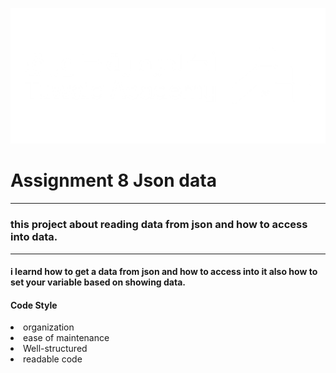![My Image](./lib/image/img_Tuwaiq.png)

# Assignment 8 Json data
<hr>

### this project about reading data from json and how to access into data.
<hr>

#### i learnd how to get a data from json and how to access into it also how to set your variable based on showing data. 
<ht>

#### Code Style

<li>organization
<li>ease of maintenance
<li>Well-structured
<li>readable code

#### 